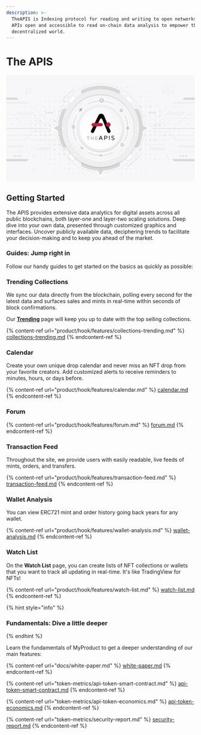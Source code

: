 ```yaml
---
description: >-
  TheAPIS is Indexing protocol for reading and writing to open networks.Making
  APIs open and accessible to read on-chain data analysis to empower the
  decentralized world.
---
```


# The APIS

![](<.gitbook/assets/Frame 1.png>)

## Getting Started

The APIS provides extensive data analytics for digital assets across all public blockchains, both layer-one and layer-two scaling solutions. Deep dive into your own data, presented through customized graphics and interfaces. Uncover publicly available data, deciphering trends to facilitate your decision-making and to keep you ahead of the market.



### Guides: Jump right in

Follow our handy guides to get started on the basics as quickly as possible:

### Trending Collections

We sync our data directly from the blockchain, polling every second for the latest data and surfaces sales and mints in real-time within seconds of block confirmations.

Our [**Trending**](https://beta.theapis.xyz/#/trending) page will keep you up to date with the top selling collections.

{% content-ref url="product/hook/features/collections-trending.md" %}
[collections-trending.md](product/hook/features/collections-trending.md)
{% endcontent-ref %}



### Calendar

Create your own unique drop calendar and never miss an NFT drop from your favorite creators. Add customized alerts to receive reminders to minutes, hours, or days before.

{% content-ref url="product/hook/features/calendar.md" %}
[calendar.md](product/hook/features/calendar.md)
{% endcontent-ref %}



### Forum

{% content-ref url="product/hook/features/forum.md" %}
[forum.md](product/hook/features/forum.md)
{% endcontent-ref %}



### Transaction  Feed

Throughout the site, we provide users with easily readable, live feeds of mints, orders, and transfers.

{% content-ref url="product/hook/features/transaction-feed.md" %}
[transaction-feed.md](product/hook/features/transaction-feed.md)
{% endcontent-ref %}



### Wallet  Analysis

You can view ERC721 mint and order history going back years for any wallet.

{% content-ref url="product/hook/features/wallet-analysis.md" %}
[wallet-analysis.md](product/hook/features/wallet-analysis.md)
{% endcontent-ref %}



### Watch  List

On the **Watch  List** page, you can create lists of NFT collections or wallets that you want to track  all updating in real-time. It's like TradingView for NFTs!

{% content-ref url="product/hook/features/watch-list.md" %}
[watch-list.md](product/hook/features/watch-list.md)
{% endcontent-ref %}





{% hint style="info" %}
### Fundamentals: Dive a little deeper
{% endhint %}

Learn the fundamentals of MyProduct to get a deeper understanding of our main features:

{% content-ref url="docs/white-paper.md" %}
[white-paper.md](docs/white-paper.md)
{% endcontent-ref %}

{% content-ref url="token-metrics/api-token-smart-contract.md" %}
[api-token-smart-contract.md](token-metrics/api-token-smart-contract.md)
{% endcontent-ref %}

{% content-ref url="token-metrics/api-token-economics.md" %}
[api-token-economics.md](token-metrics/api-token-economics.md)
{% endcontent-ref %}

{% content-ref url="token-metrics/security-report.md" %}
[security-report.md](token-metrics/security-report.md)
{% endcontent-ref %}
